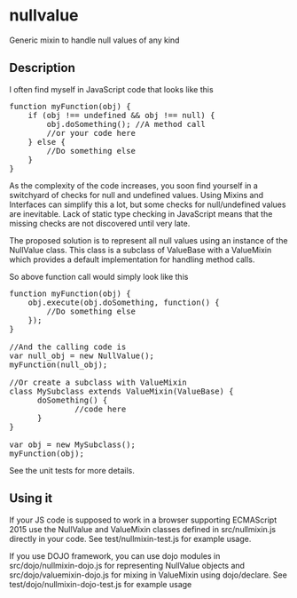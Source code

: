 # nullvalue
Generic mixin to handle null values of any kind

## Description

I often find myself in JavaScript code that looks like this

<pre>
function myFunction(obj) {
    if (obj !== undefined && obj !== null) {
        obj.doSomething(); //A method call
        //or your code here
    } else {
        //Do something else
    }
}
</pre>

As the complexity of the code increases, you soon find yourself in a switchyard of checks for null and undefined values.
Using Mixins and Interfaces can simplify this a lot, but some checks for null/undefined values are inevitable. Lack of static type checking in JavaScript means that the missing checks are not discovered until very late.

The proposed solution is to represent all null values using an instance of the NullValue class. This class is a subclass of ValueBase with a ValueMixin which provides a default implementation for handling method calls.

So above function call would simply look like this

<pre>
function myFunction(obj) {
    obj.execute(obj.doSomething, function() {
        //Do something else
    });
}

//And the calling code is
var null_obj = new NullValue();
myFunction(null_obj);

//Or create a subclass with ValueMixin
class MySubclass extends ValueMixin(ValueBase) {
      doSomething() {
              //code here
      }
}

var obj = new MySubclass();
myFunction(obj);
</pre>

See the unit tests for more details.

## Using it

If your JS code is supposed to work in a browser supporting ECMAScript 2015 use the NullValue and ValueMixin classes defined in src/nullmixin.js directly in your code. See test/nullmixin-test.js for example usage.

If you use DOJO framework, you can use dojo modules in src/dojo/nullmixin-dojo.js for representing NullValue objects and src/dojo/valuemixin-dojo.js for mixing in ValueMixin using dojo/declare. See test/dojo/nullmixin-dojo-test.js for example usage
